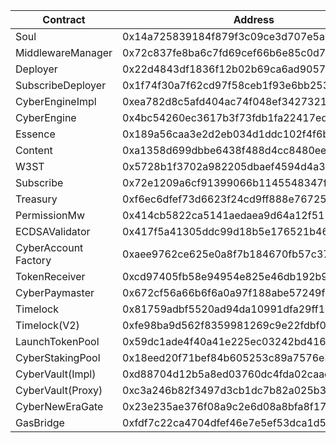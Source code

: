 | Contract             | Address                                    |
| -------------------- | ------------------------------------------ |
| Soul                 | 0x14a725839184f879f3c09ce3d707e5a3e4c5869d |
| MiddlewareManager    | 0x72c837fe8ba6c7fd69cef66b6e85c0d7eabf1f9b |
| Deployer             | 0x22d4843df1836f12b02b69ca6ad90575bbc03897 |
| SubscribeDeployer    | 0x1f74f30a7f62cd97f58ceb1f93e6bb253d096991 |
| CyberEngineImpl      | 0xea782d8c5afd404ac74f048ef34273217f7f6fc8 |
| CyberEngine          | 0x4bc54260ec3617b3f73fdb1fa22417ed109f372c |
| Essence              | 0x189a56caa3e2d2eb034d1ddc102f4f6bf822b811 |
| Content              | 0xa1358d699dbbe6438f488d4cc8480eeddc7528d0 |
| W3ST                 | 0x5728b1f3702a982205dbaef4594d4a3760854db0 |
| Subscribe            | 0x72e1209a6cf91399066b1145548347ffa85282b7 |
| Treasury             | 0xf6ec6dfef73d6623f24cd9ff888e76725da32773 |
| PermissionMw         | 0x414cb5822ca5141aedaea9d64a12f511071f7613 |
| ECDSAValidator       | 0x417f5a41305ddc99d18b5e176521b468b2a31b86 |
| CyberAccount Factory | 0xaee9762ce625e0a8f7b184670fb57c37bfe1d0f1 |
| TokenReceiver        | 0xcd97405fb58e94954e825e46db192b916a45d412 |
| CyberPaymaster       | 0x672cf56a66b6f6a0a97f188abe57249fb7eef909 |
| Timelock             | 0x81759adbf5520ad94da10991dfa29ff147d3337b |
| Timelock(V2)         | 0xfe98ba9d562f8359981269c9e22fdbf02717b723 |
| LaunchTokenPool      | 0x59dc1ade4f40a41e225ec03242bd41651521f943 |
| CyberStakingPool     | 0x18eed20f71bef84b605253c89a7576e3634134c0 |
| CyberVault(Impl)     | 0xd88704d12b5a8ed03760dc4fda02caae1dff99a3 |
| CyberVault(Proxy)    | 0xc3a246b82f3497d3cb1dc7b82a025b3f1f96ff17 |
| CyberNewEraGate      | 0x23e235ae376f08a9c2e6d08a8bfa8f171306a112 |
| GasBridge            | 0xfdf7c22ca4704dfef46e7e5ef53dca1d5a9f8e12 |
